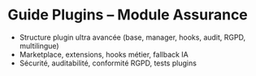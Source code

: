 # Guide Plugins – Module Assurance

- Structure plugin ultra avancée (base, manager, hooks, audit, RGPD, multilingue)
- Marketplace, extensions, hooks métier, fallback IA
- Sécurité, auditabilité, conformité RGPD, tests plugins

